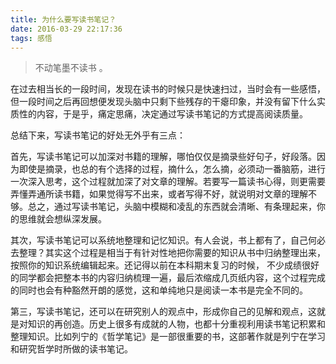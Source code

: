 ```yaml
---
title: 为什么要写读书笔记？
date: 2016-03-29 22:17:36
tags: 感悟
---
```

>不动笔墨不读书 。

在过去相当长的一段时间，发现在读书的时候只是快速扫过，当时会有一些感悟，但一段时间之后再回想便发现头脑中只剩下些残存的干瘪印象，并没有留下什么实质性的内容，于是乎，痛定思痛，决定通过写读书笔记的方式提高阅读质量。

总结下来，写读书笔记的好处无外乎有三点：

首先，写读书笔记可以加深对书籍的理解，哪怕仅仅是摘录些好句子，好段落。因为即使是摘录，也总的有个选择的过程，摘什么，怎么摘，必须动一番脑筋，进行一次深入思考，这个过程就加深了对文章的理解。若要写一篇读书心得，则更需要弄懂弄通所读书籍，如果觉得写不出来，或者写得不好，就说明对文章的理解不够。总之，通过写读书笔记，头脑中模糊和凌乱的东西就会清晰、有条理起来，你的思维就会想纵深发展。

其次，写读书笔记可以系统地整理和记忆知识。有人会说，书上都有了，自己何必去整理？其实这个过程是相当于有针对性地把你需要的知识从书中归纳整理出来，按照你的知识系统编辑起来。还记得以前在本科期末复习的时候， 不少成绩很好的同学都会把整本书的内容归纳梳理一遍，最后浓缩成几页纸内容，这个过程完成的同时也会有种豁然开朗的感觉，这和单纯地只是阅读一本书是完全不同的。

第三，写读书笔记，还可以在研究别人的观点中，形成你自己的见解和观点，这就是对知识的再创造。历史上很多有成就的人物，也都十分重视利用读书笔记积累和整理知识。比如列宁的《哲学笔记》是一部很重要的书，这部著作就是列宁在学习和研究哲学时所做的读书笔记。